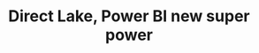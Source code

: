 ---
id: 14-direct-lake
title: Direct Lake, Power BI new super power
imgalt: "What is the new Direct Lake mode?"
---
